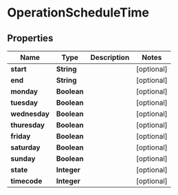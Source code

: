 
# OperationScheduleTime

## Properties
Name | Type | Description | Notes
------------ | ------------- | ------------- | -------------
**start** | **String** |  |  [optional]
**end** | **String** |  |  [optional]
**monday** | **Boolean** |  |  [optional]
**tuesday** | **Boolean** |  |  [optional]
**wednesday** | **Boolean** |  |  [optional]
**thuresday** | **Boolean** |  |  [optional]
**friday** | **Boolean** |  |  [optional]
**saturday** | **Boolean** |  |  [optional]
**sunday** | **Boolean** |  |  [optional]
**state** | **Integer** |  |  [optional]
**timecode** | **Integer** |  |  [optional]



